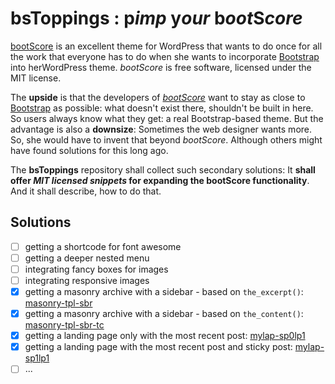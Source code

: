 # bsToppings : p*imp* y*our* b*oot*S*core*

[bootScore](https://bootscore.me) is an excellent theme for WordPress that wants to do once for all the work that everyone has to do when she wants to incorporate [Bootstrap](https://getbootstrap.com/) into herWordPress theme. *bootScore* is free software, licensed under the MIT license.  

The **upside** is that the developers of *[bootScore](https://github.com/bootscore)* want to stay as close to [Bootstrap](https://getbootstrap.com/docs/5.0/getting-started/introduction/) as possible: what doesn't exist there, shouldn't be built in here. So users always know what they get: a real Bootstrap-based theme. But the advantage is also a **downsize**: Sometimes the web designer wants more. So, she would have to invent that beyond *bootScore*. Although others might have found solutions for this long ago.

The **bsToppings** repository shall collect such secondary solutions: It **shall offer _MIT licensed snippets_ for expanding the bootScore functionality**. And it shall describe, how to do that.

## Solutions

* [ ] getting a shortcode for font awesome
* [ ] getting a deeper nested menu
* [ ] integrating fancy boxes for images
* [ ] integrating responsive images
* [x] getting a masonry archive with a sidebar - based on `the_excerpt()`: [masonry-tpl-sbr](https://github.com/kreincke/bsToppings/tree/main/masonry-tpl-sbr)
* [x] getting a masonry archive with a sidebar - based on `the_content()`: [masonry-tpl-sbr-tc](https://github.com/kreincke/bsToppings/tree/main/masonry-tpl-sbr-tc)
* [x] getting a landing page only with the most recent post: [mylap-sp0lp1](https://github.com/kreincke/bsToppings/tree/main/mylap-sp0lp1)
* [x] getting a landing page with the most recent post and sticky post: [mylap-sp1lp1](https://github.com/kreincke/bsToppings/tree/main/mylap-sp1lp1)
* [ ] ...
